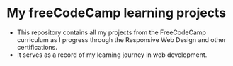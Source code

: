 # My freeCodeCamp learning projects

- This repository contains all my projects from the FreeCodeCamp curriculum as I progress through the Responsive Web Design and other certifications.
- It serves as a record of my learning journey in web development.
